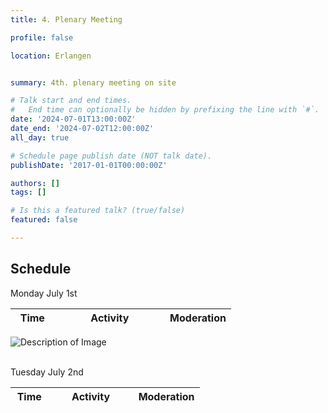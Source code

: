 ```yaml
---
title: 4. Plenary Meeting

profile: false

location: Erlangen


summary: 4th. plenary meeting on site

# Talk start and end times.
#   End time can optionally be hidden by prefixing the line with `#`.
date: '2024-07-01T13:00:00Z'
date_end: '2024-07-02T12:00:00Z'
all_day: true

# Schedule page publish date (NOT talk date).
publishDate: '2017-01-01T00:00:00Z'

authors: []
tags: []

# Is this a featured talk? (true/false)
featured: false

---
```

## Schedule
Monday July 1st

<table class="table table-striped border-bottom ">
  <thead>
    <tr>
        <th style="width: 20%">Time</th>
        <th style="width: 50%">Activity</th>
        <th style="width: 30%">Moderation</th>
    </tr>
  </thead>
  <tbody>
  </tbody>
</table>
<img src="4plenarymeeting.jpg" alt="Description of Image">

<br>Tuesday July 2nd<br>

<table class="table table-striped border-bottom ">
  <thead>
    <tr>
        <th style="width: 20%">Time</th>
        <th style="width: 45%">Activity</th>
        <th style="width: 35%">Moderation</th>
    </tr>
  </thead>
  <tbody>   
  </tbody>
</table>
